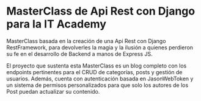 # MasterClass de Api Rest con Django para la IT Academy

MasterClass basada en la creación de una Api Rest con Django RestFramework, para devolverles la magia y la ilusión a quienes perdieron su fe en el desarrollo de Backend a manos de Express JS.

El proyecto que sustenta esta MasterClass es un blog completo con los endpoints pertinentes para el CRUD de categorías, posts y gestión de usuarios. Además, cuenta con autenticación basada en JasonWebToken y un sistema de permisos personalizados para que solo los autores de los Post puedan actualizar su contenido.

